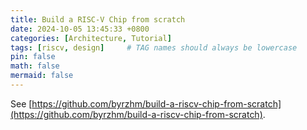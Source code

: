 ```yaml
---
title: Build a RISC-V Chip from scratch
date: 2024-10-05 13:45:33 +0800
categories: [Architecture, Tutorial]
tags: [riscv, design]     # TAG names should always be lowercase
pin: false
math: false
mermaid: false
---
```


See [https://github.com/byrzhm/build-a-riscv-chip-from-scratch](https://github.com/byrzhm/build-a-riscv-chip-from-scratch).
